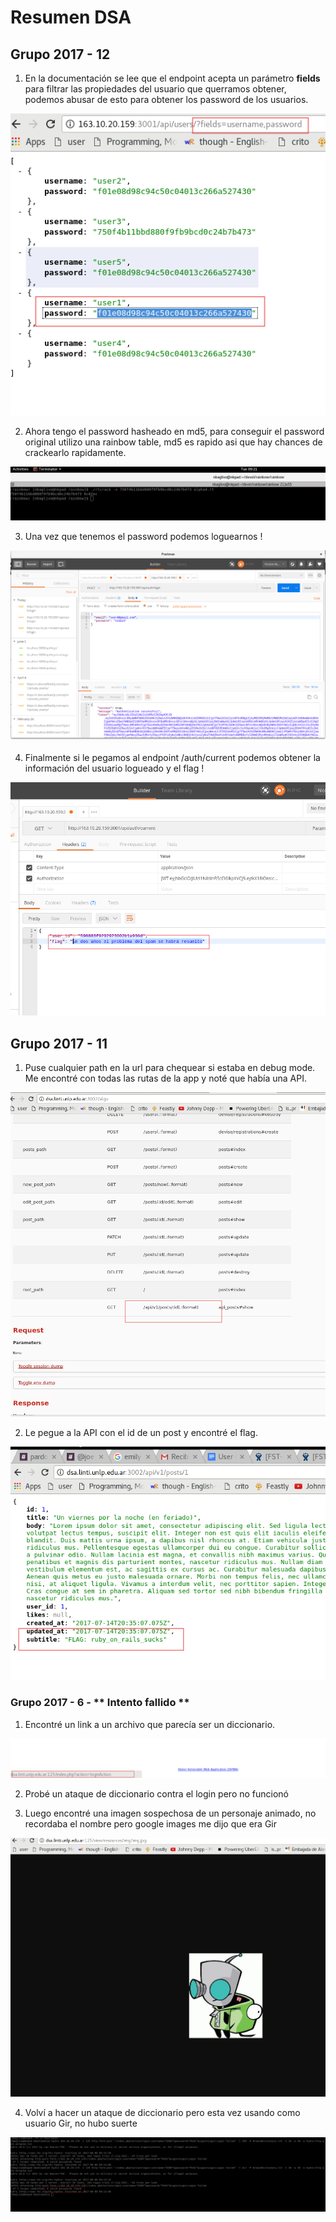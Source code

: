 # Resumen DSA


## Grupo 2017 - 12

1. En la documentación se lee que el endpoint acepta un parámetro **fields** para filtrar las propiedades del usuario que querramos obtener, podemos abusar de esto para obtener los password de los usuarios.

![](imgs/g12_users.png)

2. Ahora tengo el password hasheado en md5, para conseguir el password original utilizo una rainbow table, md5 es rapido asi que hay chances de crackearlo rapidamente.

![](imgs/g12_crackpass.png)

3. Una vez que tenemos el password podemos loguearnos !

![](imgs/g12_login.png)


4. Finalmente si le pegamos al endpoint /auth/current podemos obtener la información del usuario logueado y el flag !

![](imgs/g12_flag.png)


## Grupo 2017 - 11

1. Puse cualquier path en la url para chequear si estaba en debug mode. Me encontré con todas las rutas de la app y noté que había una API.

![](imgs/g11_routes.png)

2. Le pegue a la API con el id de un post y encontré el flag.

![](imgs/g11_flag.png)

### Grupo 2017 - 6 - ** Intento fallido **

1. Encontré un link a un archivo que parecía ser un diccionario.

![](imgs/g6_dict.png)

2. Probé un ataque de diccionario contra el login pero no funcionó

3. Luego encontré una imagen sospechosa de un personaje animado, no recordaba el nombre pero google images me dijo que era Gir

![](imgs/g6_gir.png)

4. Volví a hacer un ataque de diccionario pero esta vez usando como usuario  Gir, no hubo suerte

![](imgs/g6_dict_attack.png)
